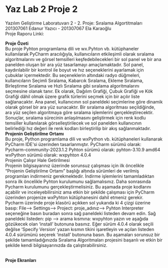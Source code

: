 # Yaz Lab 2 Proje 2
 Yazılım Geliştirme Laboratuvarı 2 - 2. Proje: Sıralama Algortitmaları
 <br>
 201307061 Edanur Yazıcı - 201307067 Ela Karaoğlu
 <br>
 Proje Raporu Linki: 
 
<b>Proje Özeti</b>
<br>
Bu proje Pyhton programlama dili ve wx.Pyhton vb. kütüphaneler kullanılarak PyCharm aracılığıyla, kullanıcıların etkileşimli olarak sıralama algoritmalarını ve görsel temsilleri keşfedebilecekleri bir sol panel ve bir ana panelden oluşan bir ara yüz tasarlamayı amaçlamaktadır. Sol panel, kaydırılabilir bir kontrol ile boyut ve hız seçeneklerini ayarlamak için çubuklar içermektedir. Bu seçeneklerin altındaki radyo düğmeleri, kullanıcıların Seçimli Sıralama, Kabarcık Sıralama, Ekleme Sıralama, Birleştirme Sıralama ve Hızlı Sıralama gibi sıralama algoritmalarını seçmesine olanak tanır. Ek olarak, Dağılım Grafiği, Çubuk Grafiği ve Kök Grafiği dâhil olmak üzere grafik türlerini seçmek için bir açılır liste sağlanacaktır.
Ana panel, kullanıcının sol paneldeki seçimlerine göre dinamik olarak görsel bir ara yüz sunacaktır. Bir sıralama algoritması seçildiğinde, ara yüz seçilen algoritmaya göre sıralama işlemlerini gerçekleştirecektir. Sonuçlar, sıralama sürecinin anlaşılmasını geliştirmek için renk kodlu temsiller kullanılarak görselleştirilecek ve sol panelden kullanıcının belirlediği hız değeri ile renk kodları birleştirilip bir akış sağlanmaktadır.
<br>
<b>Projenin Geliştirilme Ortamı</b>
<br>
Bu proje, Python programlama dili ve wxPython vb. kütüphaneleri kullanarak PyCharm IDE'si üzerinden tasarlanmıştır. 
PyCharm sürümü olarak: Pycharm-community-2023.1.2
Pyhton sürümü olarak: pyhton-3.10.9 amd64
wxPython sürümü olarak: wxpyhton 4.0.4
<br>
Projenin Çalışır Hale Getirilmesi
<br>
Projenin bilgisayarınız üzerinde sorunsuz çalışması için ilk öncelikle “Projenin Geliştirilme Ortamı” başlığı altında sürümleri de verilmiş programları indirmeniz gerekmektedir. İndirme işlemlerini tamamladıktan sonra ilk öncelikle Pyhton kurulumunu sağlamalısınız. Daha sonrasında Pycharm kurulumunu gerçekleştirmelisiniz. Bu aşamada proje kodlarını açabilir ve inceleyebilirsiniz ama etkin bir şekilde çalışması için PyCharm üzerinden projenize wxPyhton kütüphanesini dahil etmeniz gerekir. Pycharm üzerinde proje klasörü açıkken sol yukarıda ki 4 çizgi üzerine basıp:
File--> Settings--> Project: proje_adınız--> Pyhton Interpreter seçeneğine basın buradan sonra sağ paneldeki listeden devam edin.
Sağ paneldeki listeden: pip --> arama kısmına: wxpyhton yazın ve aşağıda gözükecek olan ‘install’ butonuna basınız. Eğer sürüm 4.0.4 olarak seçili değilse ‘Specify Version’ yazan kısmın tikini işaretleyin ve açılan listeden 4.0.4 sürümünü seçerek ‘install’ butonuna basın.
Bu aşamaları sorunsuz bir şekilde tamamladığınızda Sıralama Algoritmaları projesini başarılı ve etkin bir şekilde kendi bilgisayarınızda da çalıştırabilirsiniz.

<br>
<b>Proje Ekranları</b>

